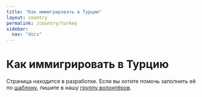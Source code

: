 ```yaml
---
title: "Как иммигрировать в Турцию"
layout: country
permalink: /country/turkey
sidebar:
  nav: "docs"
---
```


# Как иммигрировать в Турцию

Страница находится в разработке. Если вы хотите помочь заполнить её по [шаблону](/template), пишите в нашу [группу волонтёров](https://t.me/+FHi3FnJaoWJkMDAx).
